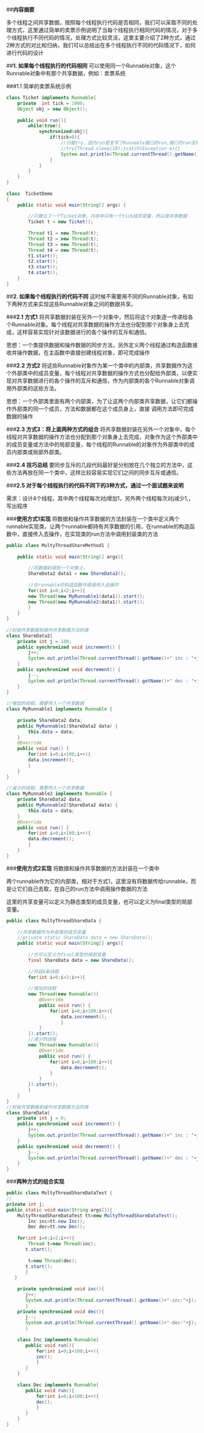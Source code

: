 ##**内容摘要**

多个线程之间共享数据，按照每个线程执行代码是否相同，我们可以采取不同的处理方式，这里通过简单的卖票示例说明了当每个线程执行相同代码的情况，对于多个线程执行不同代码的情况，处理方式比较灵活，这里主要介绍了2种方式，通过2种方式的对比和归纳，我们可以总结出在多个线程执行不同的代码情况下，如何进行代码的设计

##**1. 如果每个线程执行的代码相同**
可以使用同一个Runnable对象，这个Runnable对象中有那个共享数据，例如：卖票系统

###1.1 简单的卖票系统示例

```java
class Ticket implements Runnable{  
    private  int tick = 1000;  
    Object obj = new Object();  
  
    public void run(){  
        while(true){  
            synchronized(obj){  
                if(tick>0){  
                    //只能try，因为run是复写了Runnable接口的run,接口的run没有抛  
                    //try{Thread.sleep(10);}catch(Exception e){}  
                    System.out.println(Thread.currentThread().getName()+"....sale : "+ tick--);  
                }  
            }  
        }  
    }  
}  
  
class  TicketDemo  
{  
    public static void main(String[] args) {  
          
        //只建立了一个Ticket对象，内存中只有一个tick成员变量，所以是共享数据  
        Ticket t = new Ticket();  
  
        Thread t1 = new Thread(t);  
        Thread t2 = new Thread(t);  
        Thread t3 = new Thread(t);  
        Thread t4 = new Thread(t);  
        t1.start();  
        t2.start();  
        t3.start();  
        t4.start();  
    }  
} 
```

##**2. 如果每个线程执行的代码不同**
 这时候不需要用不同的Runnable对象，有如下两种方式来实现这些Runnable对象之间的数据共享。

###**2.1 方式1**
将共享数据封装在另外一个对象中，然后将这个对象逐一传递给各个Runnable对象。每个线程对共享数据的操作方法也分配到那个对象身上去完成，这样容易实现针对该数据进行的各个操作的互斥和通信。

思想：一个类提供数据和操作数据的同步方法，另外定义两个线程通过构造函数接收并操作数据，在主函数中直接创建线程对象，即可完成操作

###**2.2 方式2**
将这些Runnable对象作为某一个类中的内部类，共享数据作为这个外部类中的成员变量，每个线程对共享数据的操作方式也分配给外部类，以便实现对共享数据进行的各个操作的互斥和通信，作为内部类的各个Runnable对象调用外部类的这些方法。

思想：一个外部类里面有两个内部类，为了让这两个内部类共享数据，让它们都操作外部类的同一个成员，方法和数据都在这个成员身上，直接
调用方法即可完成 数据的操作

###**2.3 方式3：将上面两种方式的组合**
将共享数据封装在另外一个对象中，每个线程对共享数据的操作方法也分配到那个对象身上去完成，对象作为这个外部类中的成员变量或方法中的局部变量，每个线程的Runnable的对象作为外部类中的成员内部类或局部外部类。

###**2.4 技巧总结**
要同步互斥的几段代码最好是分别放在几个独立的方法中，这些方法再放在同一个类中，这样比较容易实现它们之间的同步互斥或通信。


###**2.5 对于每个线程执行的代码不同下的3种方式，通过一个面试题来说明**

需求：设计4个线程，其中两个线程每次对j增加1，另外两个线程每次对j减少1,，写出程序

###**使用方式1实现**
将数据和操作共享数据的方法封装在一个类中定义两个runnable实现类，让两个runnable都持有共享数据的引用，在runnable的构造函数中，直接传入去操作，在实现类的run方法中调用封装类的方法

```java
public class MultyThreadShareMethod1 {  
      
    public static void main(String[] args){  
      
        //将数据封装到一个对象上，  
        ShareData2 data1 = new ShareData2();  
          
        //在runnable的构造函数中直接传入去操作  
        for(int i=0;i<2;i++){  
        new Thread(new MyRunnable1(data1)).start();  
        new Thread(new MyRunnable2(data1)).start();  
        }  
    }  
}  
 
//封装共享数据和操作共享数据方法的类  
class ShareData2{  
    private int j = 100;  
    public synchronized void increment() {  
        j++;  
        System.out.println(Thread.currentThread().getName()+" inc : "+j);  
    }  
    public synchronized void decrement() {  
        j--;  
        System.out.println(Thread.currentThread().getName()+" dec : "+j);  
    }  
}  
   
//增加的线程，需要传入一个共享数据  
class MyRunnable1 implements Runnable {  
      
    private ShareData2 data;  
    public MyRunnable1(ShareData2 data) {  
        this.data = data;  
    }  
    @Override  
    public void run() {  
        for(int i=0;i<100;i++){  
        data.increment();  
        }  
    }  
}  
  
//减少的线程，需要传入一个共享数据  
class MyRunnable2 implements Runnable {   
    private ShareData2 data;  
    public MyRunnable2(ShareData2 data) {  
        this.data = data;  
    }  
    @Override  
    public void run() {  
        for(int i=0;i<100;i++){  
        data.decrement();  
        }  
    }  
}  
```
###**使用方式2实现**
将数据和操作共享数据的方法封装在一个类中

两个runnable作为它的内部类，相对于方式1，这里没有将数据传给runnable，而是让它们自己去取，在自己的run方法中调用操作数据的方法

这里的共享变量可以定义为静态类型的成员变量，也可以定义为final类型的局部变量。

```java
public class MultyThreadShareData {  
      
    //共享数据作为外部类的成员变量  
    //private static ShareData data = new ShareData();  
    public static void main(String[] args){  
          
        //也可以定义为final类型的局部变量  
        final ShareData data = new ShareData();  
          
        //开启4条线程  
        for(int i=0;i<2;i++){  
          
        //增加的线程  
        new Thread(new Runnable(){  
            @Override  
            public void run() {  
                for(int i=0;i<100;i++){  
                    data.increment();  
                    }  
            }  
        }).start();  
        //减少的线程  
        new Thread(new Runnable(){  
            @Override  
            public void run() {  
                for(int i=0;i<100;i++){  
                    data.decrement();  
                }  
            }  
        }).start();  
        }  
    }  
}  
//封装共享数据和操作共享数据方法的类  
class ShareData{  
    private int j = 0;  
    public synchronized void increment() {  
        j++;  
        System.out.println(Thread.currentThread().getName()+" inc : "+j);  
    }  
    public synchronized void decrement() {  
        j--;  
        System.out.println(Thread.currentThread().getName()+" dec : "+j);  
    }  
}  
```
###**两种方式的组合实现**

```java
public class MultyThreadShareDataTest {  
//  
private int j;   
public static void main(String args[]){   
    MultyThreadShareDataTest tt=new MultyThreadShareDataTest();   
        Inc inc=tt.new Inc();   
        Dec dec=tt.new Dec();   
          
    for(int i=0;i<2;i++){   
        Thread t=new Thread(inc);   
       t.start();  
         
        t=new Thread(dec);   
       t.start();   
       }   
   }   
  
    private synchronized void inc(){   
       j++;   
       System.out.println(Thread.currentThread().getName()+"-inc:"+j);   
       }   
    private synchronized void dec(){   
       j--;   
       System.out.println(Thread.currentThread().getName()+"-dec:"+j);   
       }   
      
    class Inc implements Runnable{   
       public void run(){   
           for(int i=0;i<100;i++){   
           inc();   
           }   
       }   
    }  
      
    class Dec implements Runnable{   
       public void run(){   
           for(int i=0;i<100;i++){   
           dec();   
           }   
       }   
    }   
}  
```